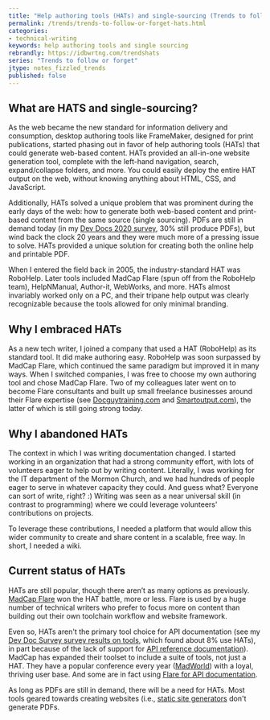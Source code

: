 ```yaml
---
title: "Help authoring tools (HATs) and single-sourcing (Trends to follow or forget)"
permalink: /trends/trends-to-follow-or-forget-hats.html
categories:
- technical-writing
keywords: help authoring tools and single sourcing
rebrandly: https://idbwrtng.com/trendshats
series: "Trends to follow or forget"
jtype: notes_fizzled_trends
published: false
---
```


## What are HATS and single-sourcing?

As the web became the new standard for information delivery and consumption, desktop authoring tools like FrameMaker, designed for print publications, started phasing out in favor of help authoring tools (HATs) that could generate web-based content. HATs provided an all-in-one website generation tool, complete with the left-hand navigation, search, expand/collapse folders, and more. You could easily deploy the entire HAT output on the web, without knowing anything about HTML, CSS, and JavaScript.

Additionally, HATs solved a unique problem that was prominent during the early days of the web: how to generate both web-based content and print-based content from the same source (single sourcing). PDFs are still in demand today (in my [Dev Docs 2020 survey](/learnapidoc/docapis_trends.html#formats), 30% still produce PDFs), but wind back the clock 20 years and they were much more of a pressing issue to solve. HATs provided a unique solution for creating both the online help and printable PDF.

When I entered the field back in 2005, the industry-standard HAT was RoboHelp. Later tools included MadCap Flare (spun off from the RoboHelp team), HelpNManual, Author-it, WebWorks, and more. HATs almost invariably worked only on a PC, and their tripane help output was clearly recognizable because the tools allowed for only minimal branding.

## Why I embraced HATs

As a new tech writer, I joined a company that used a HAT (RoboHelp) as its standard tool. It did make authoring easy. RoboHelp was soon surpassed by MadCap Flare, which continued the same paradigm but improved it in many ways. When I switched companies, I was free to choose my own authoring tool and chose MadCap Flare. Two of my colleagues later went on to become Flare consultants and built up small freelance businesses around their Flare expertise (see [Docguytraining.com](https://docguytraining.com/) and [Smartoutput.com](https://www.smartoutput.com/)), the latter of which is still going strong today.

## Why I abandoned HATs

The context in which I was writing documentation changed. I started working in an organization that had a strong community effort, with lots of volunteers eager to help out by writing content. Literally, I was working for the IT department of the Mormon Church, and we had hundreds of people eager to serve in whatever capacity they could. And guess what? Everyone can sort of write, right? :) Writing was seen as a near universal skill (in contrast to programming) where we could leverage volunteers' contributions on projects.

To leverage these contributions, I needed a platform that would allow this wider community to create and share content in a scalable, free way. In short, I needed a wiki.

## Current status of HATs

HATs are still popular, though there aren’t as many options as previously. [MadCap Flare](https://www.madcapsoftware.com/products/flare/) won the HAT battle, more or less. Flare is used by a huge number of technical writers who prefer to focus more on content than building out their own toolchain workflow and website framework.

Even so, HATs aren't the primary tool choice for API documentation (see my [Dev Doc Survey survey results on tools](/learnapidoc/docapis_trends.html#tools), which found about 8% use HATs), in part because of the lack of support for [API reference documentation](/learnapidoc/restapispecifications.html)). MadCap has expanded their toolset to include a suite of tools, not just a HAT. They have a popular conference every year ([MadWorld](https://www.madcapsoftware.com/madworld-conferences/madworld-2022/)) with a loyal, thriving user base. And some are in fact using [Flare for API documentation](/blog/madcap-webinar-api-docs-vas).

As long as PDFs are still in demand, there will be a need for HATs. Most tools geared towards creating websites (i.e., [static site generators](/learnapidoc/pubapis_static_site_generators.html) don't generate PDFs.
